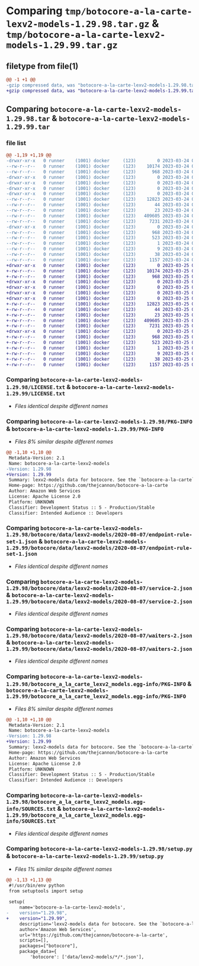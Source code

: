 # Comparing `tmp/botocore-a-la-carte-lexv2-models-1.29.98.tar.gz` & `tmp/botocore-a-la-carte-lexv2-models-1.29.99.tar.gz`

## filetype from file(1)

```diff
@@ -1 +1 @@
-gzip compressed data, was "botocore-a-la-carte-lexv2-models-1.29.98.tar", last modified: Fri Mar 24 01:24:28 2023, max compression
+gzip compressed data, was "botocore-a-la-carte-lexv2-models-1.29.99.tar", last modified: Sat Mar 25 01:22:53 2023, max compression
```

## Comparing `botocore-a-la-carte-lexv2-models-1.29.98.tar` & `botocore-a-la-carte-lexv2-models-1.29.99.tar`

### file list

```diff
@@ -1,19 +1,19 @@
-drwxr-xr-x   0 runner    (1001) docker     (123)        0 2023-03-24 01:24:28.546032 botocore-a-la-carte-lexv2-models-1.29.98/
--rw-r--r--   0 runner    (1001) docker     (123)    10174 2023-03-24 01:24:28.000000 botocore-a-la-carte-lexv2-models-1.29.98/LICENSE.txt
--rw-r--r--   0 runner    (1001) docker     (123)      968 2023-03-24 01:24:28.546032 botocore-a-la-carte-lexv2-models-1.29.98/PKG-INFO
-drwxr-xr-x   0 runner    (1001) docker     (123)        0 2023-03-24 01:24:28.546032 botocore-a-la-carte-lexv2-models-1.29.98/botocore/
-drwxr-xr-x   0 runner    (1001) docker     (123)        0 2023-03-24 01:24:28.546032 botocore-a-la-carte-lexv2-models-1.29.98/botocore/data/
-drwxr-xr-x   0 runner    (1001) docker     (123)        0 2023-03-24 01:24:28.546032 botocore-a-la-carte-lexv2-models-1.29.98/botocore/data/lexv2-models/
-drwxr-xr-x   0 runner    (1001) docker     (123)        0 2023-03-24 01:24:28.546032 botocore-a-la-carte-lexv2-models-1.29.98/botocore/data/lexv2-models/2020-08-07/
--rw-r--r--   0 runner    (1001) docker     (123)    12823 2023-03-24 01:23:57.000000 botocore-a-la-carte-lexv2-models-1.29.98/botocore/data/lexv2-models/2020-08-07/endpoint-rule-set-1.json
--rw-r--r--   0 runner    (1001) docker     (123)       44 2023-03-24 01:23:57.000000 botocore-a-la-carte-lexv2-models-1.29.98/botocore/data/lexv2-models/2020-08-07/examples-1.json
--rw-r--r--   0 runner    (1001) docker     (123)       23 2023-03-24 01:23:57.000000 botocore-a-la-carte-lexv2-models-1.29.98/botocore/data/lexv2-models/2020-08-07/paginators-1.json
--rw-r--r--   0 runner    (1001) docker     (123)   409605 2023-03-24 01:23:57.000000 botocore-a-la-carte-lexv2-models-1.29.98/botocore/data/lexv2-models/2020-08-07/service-2.json
--rw-r--r--   0 runner    (1001) docker     (123)     7231 2023-03-24 01:23:57.000000 botocore-a-la-carte-lexv2-models-1.29.98/botocore/data/lexv2-models/2020-08-07/waiters-2.json
-drwxr-xr-x   0 runner    (1001) docker     (123)        0 2023-03-24 01:24:28.546032 botocore-a-la-carte-lexv2-models-1.29.98/botocore_a_la_carte_lexv2_models.egg-info/
--rw-r--r--   0 runner    (1001) docker     (123)      968 2023-03-24 01:24:28.000000 botocore-a-la-carte-lexv2-models-1.29.98/botocore_a_la_carte_lexv2_models.egg-info/PKG-INFO
--rw-r--r--   0 runner    (1001) docker     (123)      523 2023-03-24 01:24:28.000000 botocore-a-la-carte-lexv2-models-1.29.98/botocore_a_la_carte_lexv2_models.egg-info/SOURCES.txt
--rw-r--r--   0 runner    (1001) docker     (123)        1 2023-03-24 01:24:28.000000 botocore-a-la-carte-lexv2-models-1.29.98/botocore_a_la_carte_lexv2_models.egg-info/dependency_links.txt
--rw-r--r--   0 runner    (1001) docker     (123)        9 2023-03-24 01:24:28.000000 botocore-a-la-carte-lexv2-models-1.29.98/botocore_a_la_carte_lexv2_models.egg-info/top_level.txt
--rw-r--r--   0 runner    (1001) docker     (123)       38 2023-03-24 01:24:28.546032 botocore-a-la-carte-lexv2-models-1.29.98/setup.cfg
--rw-r--r--   0 runner    (1001) docker     (123)     1157 2023-03-24 01:24:28.000000 botocore-a-la-carte-lexv2-models-1.29.98/setup.py
+drwxr-xr-x   0 runner    (1001) docker     (123)        0 2023-03-25 01:22:53.172182 botocore-a-la-carte-lexv2-models-1.29.99/
+-rw-r--r--   0 runner    (1001) docker     (123)    10174 2023-03-25 01:22:52.000000 botocore-a-la-carte-lexv2-models-1.29.99/LICENSE.txt
+-rw-r--r--   0 runner    (1001) docker     (123)      968 2023-03-25 01:22:53.172182 botocore-a-la-carte-lexv2-models-1.29.99/PKG-INFO
+drwxr-xr-x   0 runner    (1001) docker     (123)        0 2023-03-25 01:22:53.168182 botocore-a-la-carte-lexv2-models-1.29.99/botocore/
+drwxr-xr-x   0 runner    (1001) docker     (123)        0 2023-03-25 01:22:53.168182 botocore-a-la-carte-lexv2-models-1.29.99/botocore/data/
+drwxr-xr-x   0 runner    (1001) docker     (123)        0 2023-03-25 01:22:53.168182 botocore-a-la-carte-lexv2-models-1.29.99/botocore/data/lexv2-models/
+drwxr-xr-x   0 runner    (1001) docker     (123)        0 2023-03-25 01:22:53.172182 botocore-a-la-carte-lexv2-models-1.29.99/botocore/data/lexv2-models/2020-08-07/
+-rw-r--r--   0 runner    (1001) docker     (123)    12823 2023-03-25 01:22:12.000000 botocore-a-la-carte-lexv2-models-1.29.99/botocore/data/lexv2-models/2020-08-07/endpoint-rule-set-1.json
+-rw-r--r--   0 runner    (1001) docker     (123)       44 2023-03-25 01:22:12.000000 botocore-a-la-carte-lexv2-models-1.29.99/botocore/data/lexv2-models/2020-08-07/examples-1.json
+-rw-r--r--   0 runner    (1001) docker     (123)       23 2023-03-25 01:22:12.000000 botocore-a-la-carte-lexv2-models-1.29.99/botocore/data/lexv2-models/2020-08-07/paginators-1.json
+-rw-r--r--   0 runner    (1001) docker     (123)   409605 2023-03-25 01:22:12.000000 botocore-a-la-carte-lexv2-models-1.29.99/botocore/data/lexv2-models/2020-08-07/service-2.json
+-rw-r--r--   0 runner    (1001) docker     (123)     7231 2023-03-25 01:22:12.000000 botocore-a-la-carte-lexv2-models-1.29.99/botocore/data/lexv2-models/2020-08-07/waiters-2.json
+drwxr-xr-x   0 runner    (1001) docker     (123)        0 2023-03-25 01:22:53.172182 botocore-a-la-carte-lexv2-models-1.29.99/botocore_a_la_carte_lexv2_models.egg-info/
+-rw-r--r--   0 runner    (1001) docker     (123)      968 2023-03-25 01:22:53.000000 botocore-a-la-carte-lexv2-models-1.29.99/botocore_a_la_carte_lexv2_models.egg-info/PKG-INFO
+-rw-r--r--   0 runner    (1001) docker     (123)      523 2023-03-25 01:22:53.000000 botocore-a-la-carte-lexv2-models-1.29.99/botocore_a_la_carte_lexv2_models.egg-info/SOURCES.txt
+-rw-r--r--   0 runner    (1001) docker     (123)        1 2023-03-25 01:22:53.000000 botocore-a-la-carte-lexv2-models-1.29.99/botocore_a_la_carte_lexv2_models.egg-info/dependency_links.txt
+-rw-r--r--   0 runner    (1001) docker     (123)        9 2023-03-25 01:22:53.000000 botocore-a-la-carte-lexv2-models-1.29.99/botocore_a_la_carte_lexv2_models.egg-info/top_level.txt
+-rw-r--r--   0 runner    (1001) docker     (123)       38 2023-03-25 01:22:53.172182 botocore-a-la-carte-lexv2-models-1.29.99/setup.cfg
+-rw-r--r--   0 runner    (1001) docker     (123)     1157 2023-03-25 01:22:52.000000 botocore-a-la-carte-lexv2-models-1.29.99/setup.py
```

### Comparing `botocore-a-la-carte-lexv2-models-1.29.98/LICENSE.txt` & `botocore-a-la-carte-lexv2-models-1.29.99/LICENSE.txt`

 * *Files identical despite different names*

### Comparing `botocore-a-la-carte-lexv2-models-1.29.98/PKG-INFO` & `botocore-a-la-carte-lexv2-models-1.29.99/PKG-INFO`

 * *Files 8% similar despite different names*

```diff
@@ -1,10 +1,10 @@
 Metadata-Version: 2.1
 Name: botocore-a-la-carte-lexv2-models
-Version: 1.29.98
+Version: 1.29.99
 Summary: lexv2-models data for botocore. See the `botocore-a-la-carte` package for more info.
 Home-page: https://github.com/thejcannon/botocore-a-la-carte
 Author: Amazon Web Services
 License: Apache License 2.0
 Platform: UNKNOWN
 Classifier: Development Status :: 5 - Production/Stable
 Classifier: Intended Audience :: Developers
```

### Comparing `botocore-a-la-carte-lexv2-models-1.29.98/botocore/data/lexv2-models/2020-08-07/endpoint-rule-set-1.json` & `botocore-a-la-carte-lexv2-models-1.29.99/botocore/data/lexv2-models/2020-08-07/endpoint-rule-set-1.json`

 * *Files identical despite different names*

### Comparing `botocore-a-la-carte-lexv2-models-1.29.98/botocore/data/lexv2-models/2020-08-07/service-2.json` & `botocore-a-la-carte-lexv2-models-1.29.99/botocore/data/lexv2-models/2020-08-07/service-2.json`

 * *Files identical despite different names*

### Comparing `botocore-a-la-carte-lexv2-models-1.29.98/botocore/data/lexv2-models/2020-08-07/waiters-2.json` & `botocore-a-la-carte-lexv2-models-1.29.99/botocore/data/lexv2-models/2020-08-07/waiters-2.json`

 * *Files identical despite different names*

### Comparing `botocore-a-la-carte-lexv2-models-1.29.98/botocore_a_la_carte_lexv2_models.egg-info/PKG-INFO` & `botocore-a-la-carte-lexv2-models-1.29.99/botocore_a_la_carte_lexv2_models.egg-info/PKG-INFO`

 * *Files 8% similar despite different names*

```diff
@@ -1,10 +1,10 @@
 Metadata-Version: 2.1
 Name: botocore-a-la-carte-lexv2-models
-Version: 1.29.98
+Version: 1.29.99
 Summary: lexv2-models data for botocore. See the `botocore-a-la-carte` package for more info.
 Home-page: https://github.com/thejcannon/botocore-a-la-carte
 Author: Amazon Web Services
 License: Apache License 2.0
 Platform: UNKNOWN
 Classifier: Development Status :: 5 - Production/Stable
 Classifier: Intended Audience :: Developers
```

### Comparing `botocore-a-la-carte-lexv2-models-1.29.98/botocore_a_la_carte_lexv2_models.egg-info/SOURCES.txt` & `botocore-a-la-carte-lexv2-models-1.29.99/botocore_a_la_carte_lexv2_models.egg-info/SOURCES.txt`

 * *Files identical despite different names*

### Comparing `botocore-a-la-carte-lexv2-models-1.29.98/setup.py` & `botocore-a-la-carte-lexv2-models-1.29.99/setup.py`

 * *Files 1% similar despite different names*

```diff
@@ -1,13 +1,13 @@
 #!/usr/bin/env python
 from setuptools import setup
 
 setup(
     name='botocore-a-la-carte-lexv2-models',
-    version="1.29.98",
+    version="1.29.99",
     description='lexv2-models data for botocore. See the `botocore-a-la-carte` package for more info.',
     author='Amazon Web Services',
     url='https://github.com/thejcannon/botocore-a-la-carte',
     scripts=[],
     packages=["botocore"],
     package_data={
         'botocore': ['data/lexv2-models/*/*.json'],
```

